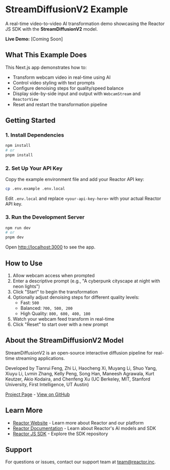 # StreamDiffusionV2 Example

A real-time video-to-video AI transformation demo showcasing the Reactor JS SDK with the **StreamDiffusionV2** model.

**Live Demo:** [Coming Soon]

## What This Example Does

This Next.js app demonstrates how to:
- Transform webcam video in real-time using AI
- Control video styling with text prompts
- Configure denoising steps for quality/speed balance
- Display side-by-side input and output with `WebcamStream` and `ReactorView`
- Reset and restart the transformation pipeline

## Getting Started

### 1. Install Dependencies

```bash
npm install
# or
pnpm install
```

### 2. Set Up Your API Key

Copy the example environment file and add your Reactor API key:

```bash
cp .env.example .env.local
```

Edit `.env.local` and replace `<your-api-key-here>` with your actual Reactor API key.

### 3. Run the Development Server

```bash
npm run dev
# or
pnpm dev
```

Open [http://localhost:3000](http://localhost:3000) to see the app.

## How to Use

1. Allow webcam access when prompted
2. Enter a descriptive prompt (e.g., "A cyberpunk cityscape at night with neon lights")
3. Click "Start" to begin the transformation
4. Optionally adjust denoising steps for different quality levels:
   - Fast: `500`
   - Balanced: `700, 500, 200`
   - High Quality: `800, 600, 400, 100`
5. Watch your webcam feed transform in real-time
6. Click "Reset" to start over with a new prompt

## About the StreamDiffusionV2 Model

StreamDiffusionV2 is an open-source interactive diffusion pipeline for real-time streaming applications. 

Developed by Tianrui Feng, Zhi Li, Haocheng Xi, Muyang Li, Shuo Yang, Xiuyu Li, Lvmin Zhang, Kelly Peng, Song Han, Maneesh Agrawala, Kurt Keutzer, Akio Kodaira, and Chenfeng Xu (UC Berkeley, MIT, Stanford University, First Intelligence, UT Austin)

[Project Page](https://streamdiffusionv2.github.io/) - [View on GitHub](https://github.com/chenfengxu714/StreamDiffusionV2)

## Learn More

- [Reactor Website](https://reactor.inc) - Learn more about Reactor and our platform
- [Reactor Documentation](https://docs.reactor.inc) - Learn about Reactor's AI models and SDK
- [Reactor JS SDK](https://github.com/reactor-team/js-sdk) - Explore the SDK repository

## Support

For questions or issues, contact our support team at [team@reactor.inc](mailto:team@reactor.inc).

